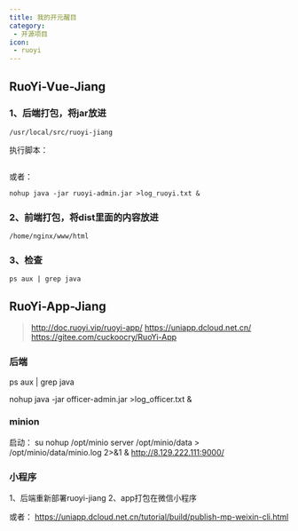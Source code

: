 ```yaml
---
title: 我的开元醒目
category: 
 - 开源项目
icon: 
 - ruoyi
---
```

## RuoYi-Vue-Jiang

### 1、后端打包，将jar放进
```shell
/usr/local/src/ruoyi-jiang

```
执行脚本：
```shell

```
或者：
```shell
nohup java -jar ruoyi-admin.jar >log_ruoyi.txt &
```
### 2、前端打包，将dist里面的内容放进
```shell
/home/nginx/www/html
```
### 3、检查
```shell
ps aux | grep java
```


## RuoYi-App-Jiang

> http://doc.ruoyi.vip/ruoyi-app/
> https://uniapp.dcloud.net.cn/
> https://gitee.com/cuckoocry/RuoYi-App
> 

### 后端

ps aux | grep java

nohup java -jar officer-admin.jar >log_officer.txt &

### minion

启动：
su nohup /opt/minio server  /opt/minio/data > /opt/minio/data/minio.log 2>&1 &
http://8.129.222.111:9000/

### 小程序

1、后端重新部署ruoyi-jiang
2、app打包在微信小程序

或者：
https://uniapp.dcloud.net.cn/tutorial/build/publish-mp-weixin-cli.html
